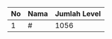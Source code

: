 | No | Nama            | Jumlah Level |
|----|-----------------|--------------|
| 1  | #    |    1056        |
